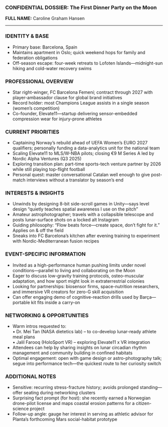 ### CONFIDENTIAL DOSSIER: The First Dinner Party on the Moon

**FULL NAME:** Caroline Graham Hansen

---
### IDENTITY & BASE
- Primary base: Barcelona, Spain  
- Maintains apartment in Oslo; quick weekend hops for family and federation obligations  
- Off-season escape: four-week retreats to Lofoten Islands—midnight-sun hiking and cold-water recovery swims

### PROFESSIONAL OVERVIEW
- Star right-winger, FC Barcelona Femení; contract through 2027 with player-ambassador clause for global brand initiatives  
- Record holder: most Champions League assists in a single season (women’s competition)  
- Co-founder, Elevate11—startup delivering sensor-embedded compression wear for injury-prone athletes

### CURRENT PRIORITIES
- Captaining Norway’s rebuild ahead of UEFA Women’s EURO 2027 qualifiers; personally funding a data-analytics unit for the national team  
- Scaling Elevate11 to MLS/W-NBA pilots; closing €9 M Series A led by Nordic Alpha Ventures (Q3 2025)  
- Exploring transition plan: part-time sports-tech venture partner by 2026 while still playing top-flight football  
- Personal quest: master conversational Catalan well enough to give post-match interviews without a translator by season’s end

### INTERESTS & INSIGHTS
- Unwinds by designing 8-bit side-scroll games in Unity—says level design “quietly teaches spatial awareness I use on the pitch”  
- Amateur astrophotographer; travels with a collapsible telescope and posts lunar-surface shots on a locked alt Instagram  
- Guiding philosophy: “Flow beats force—create space, don’t fight for it.” Applies on & off the field  
- Sneaks into FC Barcelona’s kitchen after evening training to experiment with Nordic-Mediterranean fusion recipes

### EVENT-SPECIFIC INFORMATION
- Invited as a high-performance human pushing limits under novel conditions—parallel to living and collaborating on the Moon  
- Eager to discuss low-gravity training protocols, osteo-muscular adaptation, and how sport might look in extraterrestrial colonies  
- Looking for partnerships: biosensor firms, space-nutrition researchers, and immersive VR creators for zero-G skill acquisition  
- Can offer engaging demo of cognitive-reaction drills used by Barça—portable kit fits inside a carry-on

### NETWORKING & OPPORTUNITIES
- Warm intros requested to:  
  • Dr. Mei Tan (NASA dietetics lab) – to co-develop lunar-ready athlete meal plans  
  • Jalil Farooq (HoloSport VR) – exploring Elevate11 x VR integration  
- Attendees can help by sharing insights on lunar circadian rhythm management and community building in confined habitats  
- Optimal engagement: open with game design or astro-photography talk; segue into performance tech—the quickest route to her curiosity switch

### ADDITIONAL NOTES
- Sensitive: recurring stress-fracture history; avoids prolonged standing—offer seating during networking clusters  
- Surprising fact prompt (for host): she recently earned a Norwegian drone-pilot license and maps coastal erosion patterns for a citizen-science project  
- Follow-up angle: gauge her interest in serving as athletic advisor for Planta’s forthcoming Mars social-habitat prototype